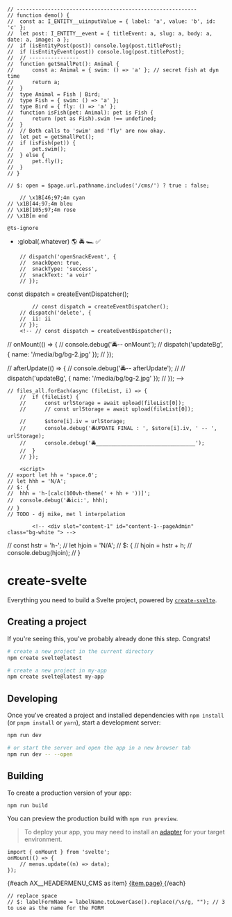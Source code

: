 <!-- @apply bg-orange-900/60; -->
<!-- style="background-color:{isAdmin ? 'rgb(24 149 5 / 79%)' : 'rgba(130,65,31,0.8)'}; -->

    // ----------------------------------------------------------
    // function demo() {
    // 	const a: I_ENTITY__uiinputValue = { label: 'a', value: 'b', id: 'c' };
    // 	let post: I_ENTITY__event = { titleEvent: a, slug: a, body: a, date: a, image: a };
    // 	if (isEntityPost(post)) console.log(post.titlePost);
    // 	if (isEntityEvent(post)) console.log(post.titlePost);
    // 	// ----------------
    // 	function getSmallPet(): Animal {
    // 		const a: Animal = { swim: () => 'a' }; // secret fish at dyn time
    // 		return a;
    // 	}
    // 	type Animal = Fish | Bird;
    // 	type Fish = { swim: () => 'a' };
    // 	type Bird = { fly: () => 'a' };
    // 	function isFish(pet: Animal): pet is Fish {
    // 		return (pet as Fish).swim !== undefined;
    // 	}
    // 	// Both calls to 'swim' and 'fly' are now okay.
    // 	let pet = getSmallPet();
    // 	if (isFish(pet)) {
    // 		pet.swim();
    // 	} else {
    // 		pet.fly();
    // 	}
    // }

    // $: open = $page.url.pathname.includes('/cms/') ? true : false;

        // \x1B[46;97;4m cyan
    // \x1B[44;97;4m bleu
    // \x1B[105;97;4m rose
    // \x1B[m end

    @ts-ignore

- :global(.whatever)
  🌎
  🚔
  🏎️
  ✅

<!-- <div  on:openSnackEvent={onOpenSnack}> -->
<!-- <slot on:openSnackEvent /> -->

    	// dispatch('openSnackEvent', {
    	// 	snackOpen: true,
    	// 	snackType: 'success',
    	// 	snackText: 'a voir'
    	// });

const dispatch = createEventDispatcher();

    	    // const dispatch = createEventDispatcher();
    	// dispatch('delete', {
    	// 	ii: ii
    	// });
    	<!-- // const dispatch = createEventDispatcher();

// onMount(() => {
// console.debug('🚔-- onMount');
// dispatch('updateBg', { name: '/media/bg/bg-2.jpg' });
// });

// afterUpdate(() => {
// console.debug('🚔-- afterUpdate');
// // dispatch('updateBg', { name: '/media/bg/bg-2.jpg' });
// }); -->

<!-- // gs://y-toucherterre.appspot.com/gallery/la-demarche/cuisiniere-terre-crue-rocketstove-enduits-habitats-reversibles-poele-de-masse_01.png -->

    // files_all.forEach(async (fileList, i) => {
    	// 	if (fileList) {
    	// 		const urlStorage = await upload(fileList[0]);
    	// 		// const urlStorage = await upload(fileList[0]);

    	// 		$store[i].iv = urlStorage;
    	// 		console.debug('🚔UPDATE FINAL : ', $store[i].iv, ' -- ', urlStorage);
    	// 		console.debug('🚔________________________________');
    	// 	}
    	// });

    	<script>
    // export let hh = 'space.0';
    // let hhh = 'N/A';
    // $: {
    // 	hhh = 'h-[calc(100vh-theme(' + hh + '))]';
    // 	console.debug('🚔ici:', hhh);
    // }
    // TODO - dj mike, met l interpolation

</script>

<!-- this is a bg-container widget -->
<!-- TODO MIKU - il faut automate la var -->
<div class="grid  justify-center border-4	border-red-500">
	<!-- pour la div du dessous:  h-[calc(100vh-theme(space.12)-12px)] -->
	<div
		id="catalog-layoutCenter-1"
		class="relative   border-4 border-green-500"
		style="max-width: 1080px;"
	>
		<!-- ajouter le scroll ici change tout -->
		<!-- <div
		id="catalog-container-item1"
		class="relative overflow-y-scroll   border-green-500 border h-[calc(100vh-theme(space.12)-12px)] "
		styl
		e="max-width: 1080px;"
	> -->
		<slot />
	</div>
</div>

    		<!-- <div slot="content-1" id="content-1--pageAdmin" class="bg-white "> -->

<!-- body -->
<!-- <div class="grid grid-flow-col content-start"> -->
<!-- <LayoutCenter1> -->
<!-- hh={'space.' + AX__HEADER_APP__HEIGHT} -->
<!-- <LayoutCenter1> -->
<!-- <slot name="app" /> -->
<!-- </LayoutCenter1> -->
<!-- hh={'space.' + AX__HEADER_APP__HEIGHT} -->
<!-- <LayoutCenter1> -->
<!-- <slot name="cms">
		<div >bloc d admin</div>
	</slot> -->
<!-- </LayoutCenter1> -->
<!-- </div> -->
<!-- </LayoutCenter1> -->
<!-- </div> -->

<!--  -->
<style lang="postcss">
	/* .bloc-admin.isAdmin {
		@apply block h-full w-96 border border-purple-500;
	} */
</style>

// const hstr = 'h-';
// let hjoin = 'N/A';
// $: {
// hjoin = hstr + h;
// console.debug(hjoin);
// }

<!-- this is the main header -->
<!-- {@debug hjoin} -->
<!-- class="{hjoin}  -->
<div id="catalog-header" class="border border-yellow-500" />
<!-- just to equilibrate the previous absolute... -->
<!-- <div class="h-{h} bg-red-200" /> -->

# create-svelte

Everything you need to build a Svelte project, powered by [`create-svelte`](https://github.com/sveltejs/kit/tree/master/packages/create-svelte).

## Creating a project

If you're seeing this, you've probably already done this step. Congrats!

```bash
# create a new project in the current directory
npm create svelte@latest

# create a new project in my-app
npm create svelte@latest my-app
```

## Developing

Once you've created a project and installed dependencies with `npm install` (or `pnpm install` or `yarn`), start a development server:

```bash
npm run dev

# or start the server and open the app in a new browser tab
npm run dev -- --open
```

## Building

To create a production version of your app:

```bash
npm run build
```

You can preview the production build with `npm run preview`.

> To deploy your app, you may need to install an [adapter](https://kit.svelte.dev/docs/adapters) for your target environment.

    import { onMount } from 'svelte';
    onMount(() => {
    	// menus.update((n) => data);
    });

<List class="bg-yellow-500">
	{#each AX__HEADERMENU_CMS as item}
		<!-- {#if item.submenus} -->
		<!-- FOR THE CMS -->
		<!-- <SubmenuItem menu= submenus={item.submenus} /> -->
		<!-- {:else} -->
		<!-- href="javascript:void(0)" activated={active === item.menu} -->
		<Item>
			<a href={'/cms/app' + item.url} class="w-full">
				<Text>{item.page}</Text>
			</a>
		</Item>
		<!-- <MenuItem img={item.img} url={item.url} menu={item.menu} /> -->
		<!-- {/if} -->
	{/each}
</List>

    // replace space
    // $: labelFormName = labelName.toLowerCase().replace(/\s/g, ""); // 3 to use as the name for the FORM

<!-- ####################################################### -->
<!-- ####################################### -->
<!-- FORM -->
<!-- ####################################### -->
<div id="axformedit--1">
	<AxPanelsAddEdit
		bind:store
		{_M_}
	/>
</div>

<!-- ####################################### -->
<!-- BODY                                  -->
<!-- ####################################### -->
<!-- {AX__UI__CONST_isMobile} -->
<!-- class="w-full  lg:w-72" -->
<!-- BRANCH: I_ENTITY__uiinputValue          -->

<!-- ---------------------- -->
<!-- POUR CHAQUE PAGE-ITEM  -->
<!-- ---------------------- -->

<!-- ---------------------- -->
<!-- SUBMIT BTNs            -->
<!-- ---------------------- -->
<!-- <AxBtnCancel text="Annuler" /> -->
<!-- <div class=" grid grid-flow-col place-items-center gap-2 p-10">
		<AxBtnOk
			text="Enregistrer"
			callback={async () => await save()}
		/>
	</div> -->

<!-- <div class="col-span-4 grid grid-rows-3 place-items-center">
				<Slider imgs={[store[i].iv]} /> </div> -->
<script lang="ts">
	import AxPanelsAddEdit from './AxPanelsAddEdit.svelte';

	//----------------------------------------------
	export let _M_: I_DB_CONFIG<T_GLOBAL_ENTITIES, T_GLOBAL_DTOS> | undefined = undefined;
	export let store: I_BASE_ENTITY[] | undefined = undefined;
</script>
